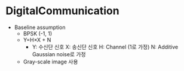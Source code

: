 # DigitalCommunication
- Baseline assumption
    - BPSK (-1, 1)
    - Y=H×X + N
        - Y: 수신단 신호
        X: 송신단 신호
        H: Channel (1로 가정)
        N: Additive Gaussian noise로 가정
    - Gray-scale image 사용
